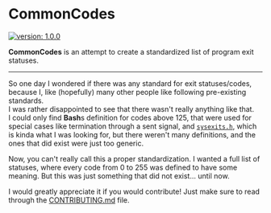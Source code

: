 # CommonCodes #

[version-shield]: https://img.shields.io/badge/version-1.0.0-blue.svg
[latest-release]: https://speziil.github.io/commoncodes/v/1.0.0.html "Latest Release"
[![version: 1.0.0][version-shield]][latest-release]

**CommonCodes** is an attempt to create a standardized list of program exit
 statuses.

---

So one day I wondered if there was any standard for exit statuses/codes, because
 I, like (hopefully) many other people like following pre-existing standards.  
I was rather disappointed to see that there wasn't really anything like that.  
I could only find **Bash**s definition for codes above 125, that were used for
 special cases like termination through a sent signal, and
 [`sysexits.h`](https://man.openbsd.org/sysexits), which is kinda what I was
 looking for, but there weren't many definitions, and the ones that did exist
 were just too generic.

Now, you can't really call this a proper standardization. I wanted a full list
 of statuses, where every code from 0 to 255 was defined to have some meaning.
 But this was just something that did not exist... until now.

I would greatly appreciate it if you would contribute! Just make sure to read
 through the [CONTRIBUTING.md](./CONTRIBUTING.md) file.
